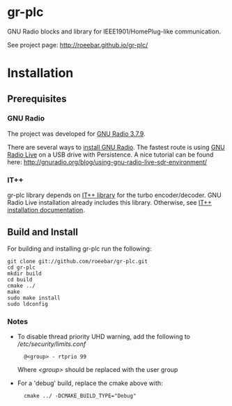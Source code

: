 # gr-plc

GNU Radio blocks and library for IEEE1901/HomePlug-like communication.

See project page: http://roeebar.github.io/gr-plc/

# Installation

## Prerequisites

### GNU Radio

The project was developed for [GNU Radio 3.7.9](http://gnuradio.org/news/gnu-radio-v3-7-9-2-release/).

There are several ways to [install GNU Radio](http://gnuradio.org/redmine/projects/gnuradio/wiki/InstallingGR). The fastest route is using [GNU Radio Live](http://gnuradio.org/redmine/projects/gnuradio/wiki/GNURadioLiveDVD) on a USB drive with Persistence. A nice tutorial can be found here: http://gnuradio.org/blog/using-gnu-radio-live-sdr-environment/


### IT++

gr-plc library depends on [IT++ library](http://itpp.sourceforge.net/) for the turbo encoder/decoder. GNU Radio Live installation already includes this library. Otherwise, see [IT++ installation documentation](http://itpp.sourceforge.net/4.3.1/installation.html).


## Build and Install

For building and installing gr-plc run the following:


    git clone git://github.com/roeebar/gr-plc.git
    cd gr-plc
    mkdir build  
    cd build  
    cmake ../  
    make  
    sudo make install  
    sudo ldconfig  

### Notes

- To disable thread priority UHD warning, add the following to */etc/security/limits.conf*  

        @<group> - rtprio 99  

  Where *&lt;group>* should be replaced with the user group

- For a 'debug' build, replace the cmake above with:

        cmake ../ -DCMAKE_BUILD_TYPE="Debug"
